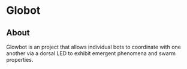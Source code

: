 # Globot
## About
Glowbot is an project that allows individual bots to coordinate with one another via a dorsal LED to exhibit emergent phenomena and swarm properties.
